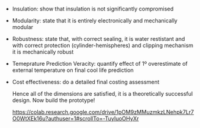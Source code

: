 - Insulation: show that insulation is not significantly compromised
- Modularity: state that it is entirely electronically and mechanically modular
- Robustness: state that, with correct sealing, it is water restistant and with correct protection (cylinder-hemispheres) and clipping mechanism it is mechanically robust
- Temeprature Prediction Veracity: quantify effect of 1º overestimate of external temperature on final cool life prediction
- Cost effectiveness: do a detailed final costing assessment

  Hence all of the dimensions are satisfied, it is a theoretically successful design. Now build the prototype!




  https://colab.research.google.com/drive/1pOM9zMMuzmkzLNehpk7Lr7O0WtXEk16u?authuser=1#scrollTo=-TuyIuoOHyXr

